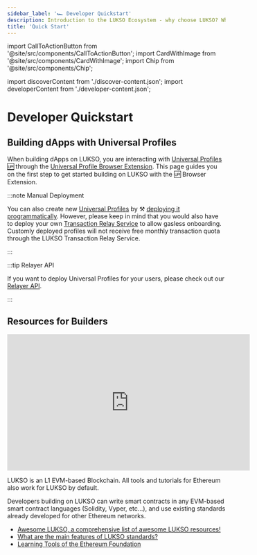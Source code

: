 ```yaml
---
sidebar_label: '🏎️ Developer Quickstart'
description: Introduction to the LUKSO Ecosystem - why choose LUKSO? Who is LUKSO intended for?
title: 'Quick Start'
---
```


import CallToActionButton from '@site/src/components/CallToActionButton';
import CardWithImage from '@site/src/components/CardWithImage';
import Chip from '@site/src/components/Chip';

import discoverContent from './discover-content.json';
import developerContent from './developer-content.json';

# Developer Quickstart

<CardWithImage CardData={developerContent}/>

## Building dApps with Universal Profiles

When building dApps on LUKSO, you are interacting with [Universal Profiles 🆙](../standards/accounts/introduction.md) through the [Universal Profile Browser Extension](https://chromewebstore.google.com/detail/universal-profiles/abpickdkkbnbcoepogfhkhennhfhehfn). This page guides you on the first step to get started building on LUKSO with the 🆙 Browser Extension.

<div style={{
  display: 'flex',
  margin: '5rem 0 5rem 0',
  gap: "1rem"
}}>

<div style={{ width: '32%' }}>

<CallToActionButton
    icon="material-symbols:counter-1"
    color="white"
    target="_blank"
    link="/install-up-browser-extension"
    text="Install the Universal Profile Browser Extension 🧩"
  />

</div>

<div style={{ width: '36%' }}>

<CallToActionButton
    icon="material-symbols:counter-2"
    color="white"
    target="_blank"
    link="https://my.universalprofile.cloud"
    text="Create your Universal Profile 🆙 on universalprofile.cloud"
  />

</div>

<div style={{ width: '28%' }}>

<CallToActionButton
    icon="material-symbols:counter-3"
    color="white"
    link="/learn/universal-profile/connect-profile/connect-up"
    text="Start building dApps on LUKSO! 🫡"
  />

</div>

</div>

:::note Manual Deployment

You can also create new [Universal Profiles](../standards/accounts/introduction.md) by ⚒️ [deploying it programmatically](./universal-profile/advanced-guides/deploy-up-with-lsp23.md). However, please keep in mind that you would also have to deploy your own [Transaction Relay Service](../standards/accounts/lsp15-transaction-relayer-api.md) to allow gasless onboarding. Customly deployed profiles will not receive free monthly transaction quota through the LUKSO Transaction Relay Service.

:::

:::tip Relayer API

If you want to deploy Universal Profiles for your users, please check out our [Relayer API](../tools/services/relayer-developer.md).

:::

## Resources for Builders

<div class="video-container">
<iframe width="560" height="315" src="https://www.youtube.com/embed/kJ5_6LN6mZc?si=7NWn-odkk8KmSDLz" title="YouTube video player" frameborder="0" allow="accelerometer; autoplay; clipboard-write; encrypted-media; gyroscope; picture-in-picture; web-share" referrerpolicy="strict-origin-when-cross-origin" allowfullscreen></iframe>
</div>

LUKSO is an L1 EVM-based Blockchain. All tools and tutorials for Ethereum also work for LUKSO by default.

Developers building on LUKSO can write smart contracts in any EVM-based smart contract languages (Solidity, Vyper, etc...), and use existing standards already developed for other Ethereum networks.

- [Awesome LUKSO, a comprehensive list of awesome LUKSO resources!](https://github.com/lukso-network/awesome-lukso)
- [What are the main features of LUKSO standards?](../faq/onboarding/lukso-standards.md#what-are-the-main-features-of-lsps)
- [Learning Tools of the Ethereum Foundation](https://ethereum.org/en/developers/learning-tools/)
